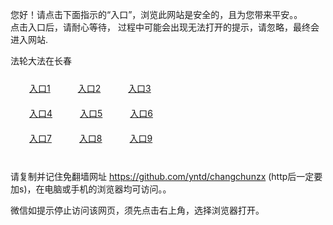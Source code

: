 您好！请点击下面指示的“入口”，浏览此网站是安全的，且为您带来平安。。 <br/>
点击入口后，请耐心等待， 过程中可能会出现无法打开的提示，请忽略，最终会进入网站. </br>

法轮大法在长春<br/>
<div style="padding:10px"><a style="margin:20px" target="_blank" href="https://d10veku7i266vb.cloudfront.net/2Qpsp?rotjreqb" id="ccLink1" rel="nofollow">入口1</a> <a target="_blank" style="margin:20px" href="https://d3ou8xbnfcmyri.cloudfront.net/2Qpsp?kzikdyfy" id="ccLink2" rel="nofollow">入口2</a> <a style="margin:20px" target="_blank" href="https://d1x4o7jyzn1l0e.cloudfront.net/2Qpsp?wwnietzw" id="ccLink3" rel="nofollow">入口3</a></div>

<div style="padding:10px" ><a style="margin:20px" target="_blank" href="https://d10veku7i266vb.cloudfront.net/2Qpsp?rotjreqb" id="ccLink4" rel="nofollow">入口4</a> <a style="margin:20px" href="https://d3ou8xbnfcmyri.cloudfront.net/2Qpsp?kzikdyfy" target="_blank" id="ccLink5" rel="nofollow">入口5</a> <a style="margin:20px" href="https://d1x4o7jyzn1l0e.cloudfront.net/2Qpsp?wwnietzw" target="_blank" id="ccLink6" rel="nofollow">入口6</a></div>

<div style="padding:10px"><a style="margin:20px" target="_blank" href="https://d10veku7i266vb.cloudfront.net/2Qpsp?rotjreqb" id="ccLink7" rel="nofollow">入口7</a> <a style="margin:20px" href="https://d3ou8xbnfcmyri.cloudfront.net/2Qpsp?kzikdyfy" target="_blank" id="ccLink8" rel="nofollow">入口8</a> <a style="margin:20px" target="_blank" href="https://d1x4o7jyzn1l0e.cloudfront.net/2Qpsp?wwnietzw" id="ccLink9" rel="nofollow">入口9</a></div>

<br/>



请复制并记住免翻墙网址 https://github.com/yntd/changchunzx (http后一定要加s)，在电脑或手机的浏览器均可访问。。<br/>

微信如提示停止访问该网页，须先点击右上角，选择浏览器打开。

